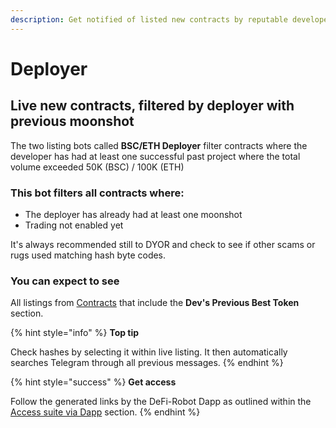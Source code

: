 ```yaml
---
description: Get notified of listed new contracts by reputable developers.
---
```


# Deployer

## Live new contracts, filtered by deployer with previous moonshot

The two listing bots called **BSC/ETH Deployer** filter contracts where the developer has had at least one successful past project where the total volume exceeded 50K (BSC) / 100K (ETH)

### This bot filters all contracts where:&#x20;

* The deployer has already had at least one moonshot
* Trading not enabled yet

It's always recommended still to DYOR and check to see if other scams or rugs used matching hash byte codes.

### You can expect to see

All listings from [Contracts](contracts.md) that include the **Dev's Previous Best Token** section.

{% hint style="info" %}
**Top tip**

Check hashes by selecting it within live listing. It then automatically searches Telegram through all previous messages.
{% endhint %}

{% hint style="success" %}
**Get access**

Follow the generated links by the DeFi-Robot Dapp as outlined within the [Access suite via Dapp](../../about/getting-started/2.-access-suite-via-dapp.md) section.
{% endhint %}
